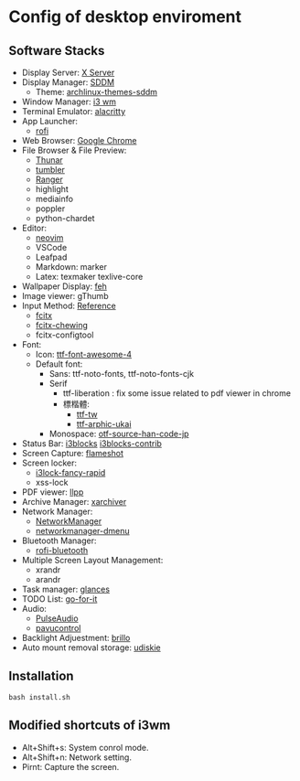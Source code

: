 Config of desktop enviroment
===

## Software Stacks
- Display Server: [X Server](https://wiki.archlinux.org/index.php/Xorg)
- Display Manager: [SDDM](https://wiki.archlinux.org/index.php/SDDM)
    - Theme: [archlinux-themes-sddm](https://aur.archlinux.org/packages/archlinux-themes-sddm)
- Window Manager: [i3 wm](https://i3wm.org/)
- Terminal Emulator: [alacritty](https://github.com/alacritty/alacritty)
- App Launcher:
    - [rofi](https://github.com/davatorium/rofi)
- Web Browser: [Google Chrome](https://wiki.archlinux.org/index.php/Chromium)
- File Browser & File Preview:
    - [Thunar](https://wiki.archlinux.org/index.php/Thunar)
    - [tumbler](https://www.archlinux.org/packages/extra/x86_64/tumbler/)
    - [Ranger](https://github.com/ranger/ranger)
    - highlight
    - mediainfo
    - poppler
    - python-chardet
- Editor:
    - [neovim](https://github.com/neovim/neovim)
    - VSCode
    - Leafpad
    - Markdown: marker
    - Latex: texmaker texlive-core
- Wallpaper Display: [feh](https://wiki.archlinux.org/index.php/feh)
- Image viewer: gThumb
- Input Method: [Reference](https://gist.github.com/tanyuan/c0d4ee15cf0c9c93da28cc1cf0ff87b3)
    - [fcitx](https://wiki.archlinux.org/index.php/fcitx)
    - [fcitx-chewing](https://github.com/fcitx/fcitx-chewing)
    - fcitx-configtool
- Font:
    - Icon: [ttf-font-awesome-4](https://aur.archlinux.org/packages/ttf-font-awesome-4/)
    - Default font:
        - Sans: ttf-noto-fonts, ttf-noto-fonts-cjk
        - Serif
            - ttf-liberation : fix some issue related to pdf viewer in chrome
            - 標楷體:
                - [ttf-tw](https://aur.archlinux.org/packages/ttf-tw/)
                - [ttf-arphic-ukai](https://www.archlinux.org/packages/community/any/ttf-arphic-ukai/)
        - Monospace: [otf-source-han-code-jp](https://aur.archlinux.org/packages/otf-source-han-code-jp/)
- Status Bar: [i3blocks](https://vivien.github.io/i3blocks/) [i3blocks-contrib](https://github.com/vivien/i3blocks-contrib)
- Screen Capture: [flameshot](https://wiki.archlinux.org/index.php/Flameshot)
- Screen locker: 
    - [i3lock-fancy-rapid](https://github.com/yvbbrjdr/i3lock-fancy-rapid)
    - xss-lock
- PDF viewer: [llpp](https://wiki.archlinux.org/index.php/Llpp)
- Archive Manager: [xarchiver](https://www.archlinux.org/packages/community/x86_64/xarchiver/)
- Network Manager:
    - [NetworkManager](https://wiki.archlinux.org/index.php/NetworkManager)
    - [networkmanager-dmenu](https://github.com/firecat53/networkmanager-dmenu)
- Bluetooth Manager:
    - [rofi-bluetooth](https://github.com/ClydeDroid/rofi-bluetooth)
- Multiple Screen Layout Management:
    - xrandr
    - arandr
- Task manager: [glances](https://github.com/nicolargo/glances)
- TODO List: [go-for-it](https://aur.archlinux.org/packages/go-for-it/)
- Audio:
    - [PulseAudio](https://wiki.archlinux.org/index.php/PulseAudio)
    - [pavucontrol](https://www.archlinux.org/packages/extra/x86_64/pavucontrol/)
- Backlight Adjuestment: [brillo](https://gitlab.com/cameronnemo/brillo/-/tree/master)
- Auto mount removal storage: [udiskie](https://github.com/coldfix/udiskie)

## Installation
```
bash install.sh
```

## Modified shortcuts of i3wm
- Alt+Shift+s: System conrol mode.
- Alt+Shift+n: Network setting.
- Pirnt: Capture the screen.
